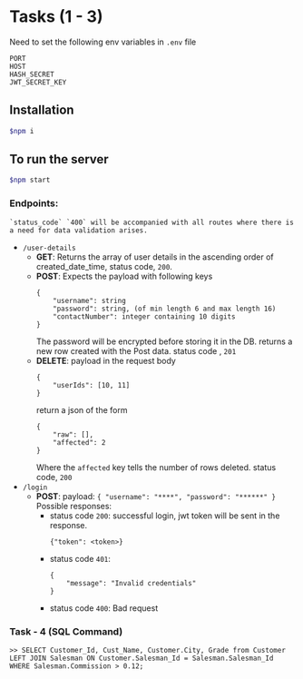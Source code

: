 # Tasks (1 - 3)

Need to set the following env variables in `.env` file
```
PORT
HOST
HASH_SECRET
JWT_SECRET_KEY
```

## Installation
```bash
$npm i
```

## To run the server
```bash
$npm start
```

### **Endpoints:**
    `status_code` `400` will be accompanied with all routes where there is a need for data validation arises.
- `/user-details`
    - **GET**: Returns the array of user details in the ascending order of created_date_time, status code, `200`.
    - **POST**: Expects the payload with following keys
        ```
        {
            "username": string
            "password": string, (of min length 6 and max length 16)
            "contactNumber": integer containing 10 digits
        }
        ```
        The password will be encrypted before storing it in the DB.
        returns a new row created with the Post data. status code , `201`
    - **DELETE**: payload in the request body
        ```
        {
            "userIds": [10, 11]
        }
        ```
        return a json of the form
        ```
        {
            "raw": [],
            "affected": 2
        }
        ```
        Where the `affected` key tells the number of rows deleted. status code, `200`
- `/login`
    - **POST**:
        payload:
            ```
            {
                "username": "****",
                "password": "******"
            }
            ```
        Possible responses:
        - status code `200`: successful login, jwt token will be sent in the response.
            ```
            {"token": <token>}
            ```
        - status code `401`:
            ```
            {
                "message": "Invalid credentials"
            }
            ```
        - status code `400`: Bad request 


### Task - 4 (SQL Command)
```repl
>> SELECT Customer_Id, Cust_Name, Customer.City, Grade from Customer LEFT JOIN Salesman ON Customer.Salesman_Id = Salesman.Salesman_Id WHERE Salesman.Commission > 0.12;
```

